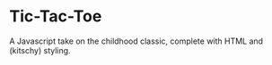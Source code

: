 # Tic-Tac-Toe

A Javascript take on the childhood classic, complete with HTML and (kitschy) styling.
